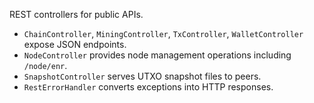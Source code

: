 REST controllers for public APIs.

- `ChainController`, `MiningController`, `TxController`, `WalletController` expose JSON endpoints.
- `NodeController` provides node management operations including `/node/enr`.
- `SnapshotController` serves UTXO snapshot files to peers.
- `RestErrorHandler` converts exceptions into HTTP responses.
